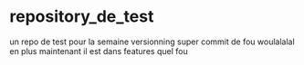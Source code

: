 # repository_de_test
un repo de test pour la semaine versionning
super commit de fou woulalalal en plus maintenant il est dans features quel fou
